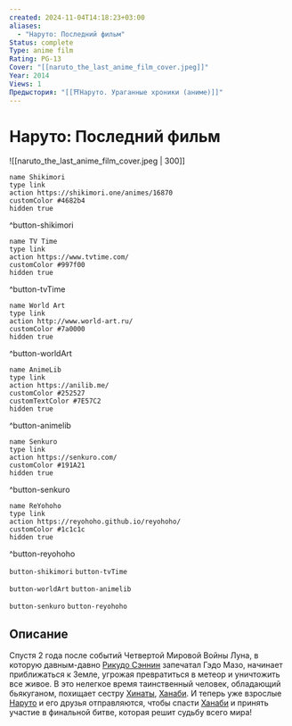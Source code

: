 ```yaml
---
created: 2024-11-04T14:18:23+03:00
aliases:
  - "Наруто: Последний фильм"
Status: complete
Type: anime film
Rating: PG-13
Cover: "[[naruto_the_last_anime_film_cover.jpeg]]"
Year: 2014
Views: 1
Предыстория: "[[⛩️Наруто. Ураганные хроники (аниме)]]"
---
```


# Наруто: Последний фильм

![[naruto_the_last_anime_film_cover.jpeg | 300]]

```button
name Shikimori
type link
action https://shikimori.one/animes/16870
customColor #4682b4
hidden true
```
^button-shikimori

```button
name TV Time
type link
action https://www.tvtime.com/
customColor #997f00
hidden true
```
^button-tvTime

```button
name World Art
type link
action http://www.world-art.ru/
customColor #7a0000
hidden true
```
^button-worldArt

```button
name AnimeLib
type link
action https://anilib.me/
customColor #252527
customTextColor #7E57C2
hidden true
```
^button-animelib

```button
name Senkuro
type link
action https://senkuro.com/
customColor #191A21
hidden true
```
^button-senkuro

```button
name ReYohoho
type link
action https://reyohoho.github.io/reyohoho/
customColor #1c1c1c
hidden true
```
^button-reyohoho

`button-shikimori` `button-tvTime`

`button-worldArt` `button-animelib`

`button-senkuro` `button-reyohoho`

## Описание

Спустя 2 года после событий Четвертой Мировой Войны Луна, в которую давным-давно [Рикудо Сэннин](https://shikimori.one/characters/57883-hagoromo-ootsutsuki) запечатал Гэдо Мазо, начинает приближаться к Земле, угрожая превратиться в метеор и уничтожить все живое. В это нелегкое время таинственный человек, обладающий бьякуганом, похищает сестру [Хинаты](https://shikimori.one/characters/1555-hinata-hyuuga), [Ханаби](https://shikimori.one/characters/12563-hanabi-hyuuga). И теперь уже взрослые [Наруто](https://shikimori.one/characters/z17-naruto-uzumaki) и его друзья отправляются, чтобы спасти [Ханаби](https://shikimori.one/characters/12563-hanabi-hyuuga) и принять участие в финальной битве, которая решит судьбу всего мира!
